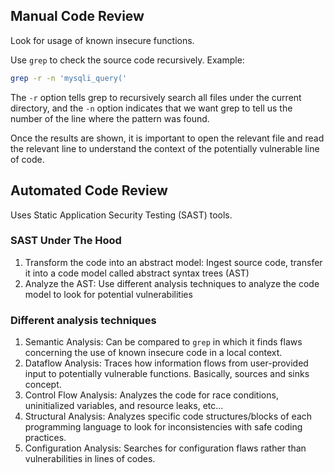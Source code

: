 ## Manual Code Review
Look for usage of known insecure functions.

Use `grep` to check the source code recursively. Example:
```bash
grep -r -n 'mysqli_query('
```
The `-r` option tells grep to recursively search all files under the current directory, and the `-n` option indicates that we want grep to tell us the number of the line where the pattern was found.

Once the results are shown, it is important to open the relevant file and read the relevant line to understand the context of the potentially vulnerable line of code.
## Automated Code Review
Uses Static Application Security Testing (SAST) tools.

### SAST Under The Hood
1. Transform the code into an abstract model: Ingest source code, transfer it into a code model called abstract syntax trees (AST)
2. Analyze the AST: Use different analysis techniques to analyze the code model to look for potential vulnerabilities

### Different analysis techniques
1. Semantic Analysis: Can be compared to `grep` in which it finds flaws concerning the use of known insecure code in a local context.
2. Dataflow Analysis: Traces how information flows from user-provided input to potentially vulnerable functions. Basically, sources and sinks concept.
3. Control Flow Analysis: Analyzes the code for race conditions, uninitialized variables, and resource leaks, etc...
4. Structural Analysis: Analyzes specific code structures/blocks of each programming language to look for inconsistencies with safe coding practices.
5. Configuration Analysis: Searches for configuration flaws rather than vulnerabilities in lines of codes.